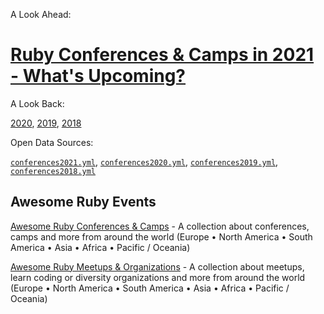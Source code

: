 

A Look Ahead:

# [**Ruby Conferences & Camps in 2021 - What's Upcoming?**](2021.md)

A Look Back:

[2020](2020.md), [2019](2019.md), [2018](2018.md)



Open Data Sources:

[`conferences2021.yml`](https://github.com/planetruby/conferences/blob/master/_data/conferences2021.yml),
[`conferences2020.yml`](https://github.com/planetruby/conferences/blob/master/_data/conferences2020.yml),
[`conferences2019.yml`](https://github.com/planetruby/conferences/blob/master/_data/conferences2019.yml),
[`conferences2018.yml`](https://github.com/planetruby/conferences/blob/master/_data/conferences2018.yml)


## Awesome Ruby Events

[Awesome Ruby Conferences & Camps](conferences) - A collection about conferences, camps and more from around the world (Europe • North America • South America • Asia • Africa • Pacific / Oceania)

[Awesome Ruby Meetups & Organizations](https://planetruby.github.io/meetups) - A collection about meetups, learn coding or diversity organizations and more from around the world (Europe • North America • South America • Asia • Africa • Pacific / Oceania)
